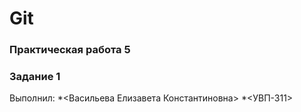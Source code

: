 # Git
### Практическая работа 5
### Задание 1

Выполнил:
*<Васильева Елизавета Константиновна>
*<УВП-311> 
